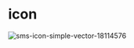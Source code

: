 # icon
![sms-icon-simple-vector-18114576](https://user-images.githubusercontent.com/130245748/232988483-80d6c439-80f7-4226-ab98-bdf57f1de9eb.jpg)

